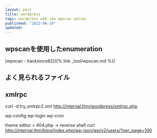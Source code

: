 ```yaml
---
layout: post
title: wordpress
tags: wordpress web cms wpscan xmlrpc
published: "2022-06-10"
updated: 
---
```


## wpscanを使用したenumeration

[wpscan - hacksince82]({% link _tool/wpscan.md %})

## よく見られるファイル



## xmlrpc

curl -d try_xmlrpc2.xml http://internal.thm/wordpress/xmlrpc.php

wp-config
wp-login
wp-cron

theme editor > 404.php -> reverse shell
curl http://internal.thm/blog/index.php/wp-json/wp/v2/users/?per_page=100